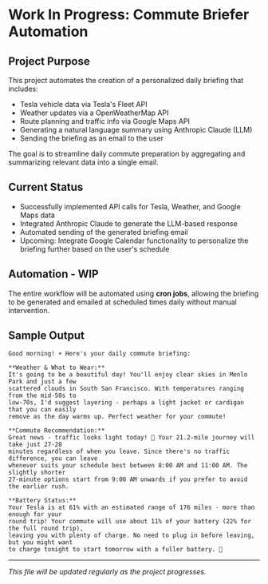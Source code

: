 # Work In Progress: Commute Briefer Automation

## Project Purpose
This project automates the creation of a personalized daily briefing that includes:
- Tesla vehicle data via Tesla's Fleet API
- Weather updates via a OpenWeatherMap API
- Route planning and traffic info via Google Maps API
- Generating a natural language summary using Anthropic Claude (LLM)
- Sending the briefing as an email to the user

The goal is to streamline daily commute preparation by aggregating and summarizing relevant data into a single email.

## Current Status
- Successfully implemented API calls for Tesla, Weather, and Google Maps data
- Integrated Anthropic Claude to generate the LLM-based response
- Automated sending of the generated briefing email
- Upcoming: Integrate Google Calendar functionality to personalize the briefing further based on the user's schedule

## Automation - WIP
The entire workflow will be automated using **cron jobs**, allowing the briefing to be generated and emailed at scheduled times daily without manual intervention.

## Sample Output
```
Good morning! ☀️ Here's your daily commute briefing:

**Weather & What to Wear:**
It's going to be a beautiful day! You'll enjoy clear skies in Menlo Park and just a few 
scattered clouds in South San Francisco. With temperatures ranging from the mid-50s to 
low-70s, I'd suggest layering - perhaps a light jacket or cardigan that you can easily 
remove as the day warms up. Perfect weather for your commute!

**Commute Recommendation:**
Great news - traffic looks light today! 🚗 Your 21.2-mile journey will take just 27-28 
minutes regardless of when you leave. Since there's no traffic difference, you can leave 
whenever suits your schedule best between 8:00 AM and 11:00 AM. The slightly shorter 
27-minute options start from 9:00 AM onwards if you prefer to avoid the earlier rush.

**Battery Status:**
Your Tesla is at 61% with an estimated range of 176 miles - more than enough for your 
round trip! Your commute will use about 11% of your battery (22% for the full round trip), 
leaving you with plenty of charge. No need to plug in before leaving, but you might want 
to charge tonight to start tomorrow with a fuller battery. 🔋
```
---

*This file will be updated regularly as the project progresses.*

